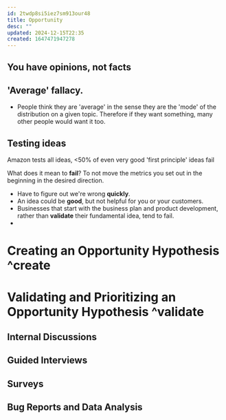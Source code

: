 ```yaml
---
id: 2twdp8si5iez7sm913our48
title: Opportunity
desc: ""
updated: 2024-12-15T22:35
created: 1647471947278
---
```

## You have opinions, not facts

## 'Average' fallacy.

- People think they are 'average' in the sense they are the 'mode' of the distribution on a given topic. Therefore if they want something, many other people would want it too.

## Testing ideas

 Amazon tests all ideas, &lt;50% of even very good 'first principle' ideas fail

What does it mean to **fail**? To not move the metrics you set out in the beginning in the desired direction.

- Have to figure out we're wrong **quickly**.
- An idea could be **good**, but not helpful for you or your customers.
- Businesses that start with the business plan and product development, rather than **validate** their fundamental idea, tend to fail.
-

# Creating an Opportunity Hypothesis ^create

# Validating and Prioritizing an Opportunity Hypothesis ^validate

## Internal Discussions

## Guided Interviews

## Surveys

## Bug Reports and Data Analysis

